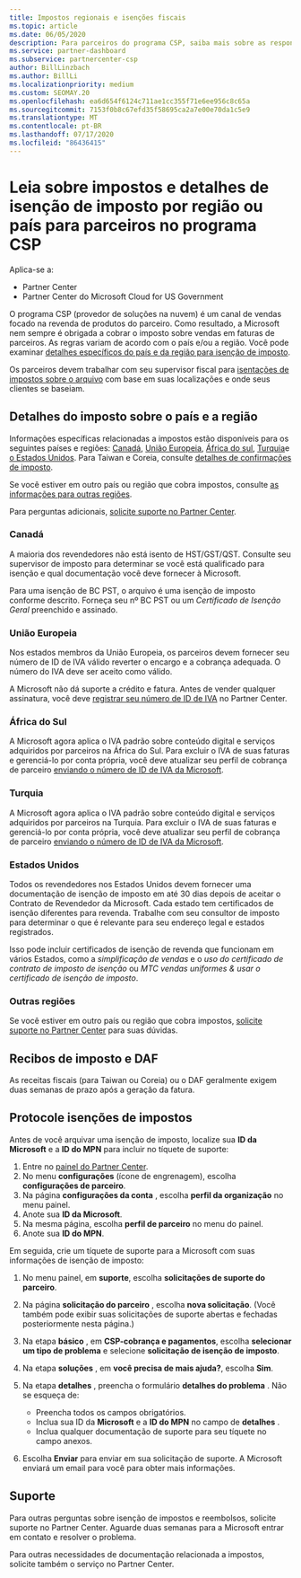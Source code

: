 ```yaml
---
title: Impostos regionais e isenções fiscais
ms.topic: article
ms.date: 06/05/2020
description: Para parceiros do programa CSP, saiba mais sobre as responsabilidades do imposto por região, como enviar isenções fiscais para vendas do CSP e como obter suporte para perguntas sobre impostos.
ms.service: partner-dashboard
ms.subservice: partnercenter-csp
author: BillLinzbach
ms.author: BillLi
ms.localizationpriority: medium
ms.custom: SEOMAY.20
ms.openlocfilehash: ea6d654f6124c711ae1cc355f71e6ee956c8c65a
ms.sourcegitcommit: 7153f0b8c67efd35f58695ca2a7e00e70da1c5e9
ms.translationtype: MT
ms.contentlocale: pt-BR
ms.lasthandoff: 07/17/2020
ms.locfileid: "86436415"
---
```

# <a name="read-about-taxes-and-tax-exemption-details-by-region-or-country-for-partners-in-the-csp-program"></a>Leia sobre impostos e detalhes de isenção de imposto por região ou país para parceiros no programa CSP

Aplica-se a:

- Partner Center
- Partner Center do Microsoft Cloud for US Government

O programa CSP (provedor de soluções na nuvem) é um canal de vendas focado na revenda de produtos do parceiro. Como resultado, a Microsoft nem sempre é obrigada a cobrar o imposto sobre vendas em faturas de parceiros. As regras variam de acordo com o país e/ou a região. Você pode examinar [detalhes específicos do país e da região para isenção de imposto](#country-and-region-tax-details).

Os parceiros devem trabalhar com seu supervisor fiscal para [isentações de impostos sobre o arquivo](#file-tax-exemptions) com base em suas localizações e onde seus clientes se baseiam.

## <a name="country-and-region-tax-details"></a>Detalhes do imposto sobre o país e a região

Informações específicas relacionadas a impostos estão disponíveis para os seguintes países e regiões: [Canadá](#canada), [União Europeia](#european-union), [África do sul](#south-africa), [Turquia](#turkey)e [o Estados Unidos](#united-states). Para Taiwan e Coreia, consulte [detalhes de confirmações de imposto](#tax-receipts-and-daf).

Se você estiver em outro país ou região que cobra impostos, consulte [as informações para outras regiões](#other-regions).

Para perguntas adicionais, [solicite suporte no Partner Center](#support).

### <a name="canada"></a>Canadá

A maioria dos revendedores não está isento de HST/GST/QST. Consulte seu supervisor de imposto para determinar se você está qualificado para isenção e qual documentação você deve fornecer à Microsoft.

Para uma isenção de BC PST, o arquivo é uma isenção de imposto conforme descrito. Forneça seu nº BC PST ou um *Certificado de Isenção Geral* preenchido e assinado.

### <a name="european-union"></a>União Europeia

Nos estados membros da União Europeia, os parceiros devem fornecer seu número de ID de IVA válido reverter o encargo e a cobrança adequada. O número do IVA deve ser aceito como válido.

A Microsoft não dá suporte a crédito e fatura. Antes de vender qualquer assinatura, você deve [registrar seu número de ID de IVA](organization-tax-info.md) no Partner Center.

### <a name="south-africa"></a>África do Sul

A Microsoft agora aplica o IVA padrão sobre conteúdo digital e serviços adquiridos por parceiros na África do Sul. Para excluir o IVA de suas faturas e gerenciá-lo por conta própria, você deve atualizar seu perfil de cobrança de parceiro [enviando o número de ID de IVA da Microsoft](organization-tax-info.md).

### <a name="turkey"></a>Turquia

A Microsoft agora aplica o IVA padrão sobre conteúdo digital e serviços adquiridos por parceiros na Turquia. Para excluir o IVA de suas faturas e gerenciá-lo por conta própria, você deve atualizar seu perfil de cobrança de parceiro [enviando o número de ID de IVA da Microsoft](organization-tax-info.md).

### <a name="united-states"></a>Estados Unidos

Todos os revendedores nos Estados Unidos devem fornecer uma documentação de isenção de imposto em até 30 dias depois de aceitar o Contrato de Revendedor da Microsoft. Cada estado tem certificados de isenção diferentes para revenda. Trabalhe com seu consultor de imposto para determinar o que é relevante para seu endereço legal e estados registrados.

Isso pode incluir certificados de isenção de revenda que funcionam em vários Estados, como a *simplificação de vendas* e o *uso do certificado de contrato de imposto de isenção* ou *MTC vendas uniformes & usar o certificado de isenção de imposto*.

### <a name="other-regions"></a>Outras regiões

Se você estiver em outro país ou região que cobra impostos, [solicite suporte no Partner Center](#support) para suas dúvidas.

## <a name="tax-receipts-and-daf"></a>Recibos de imposto e DAF

As receitas fiscais (para Taiwan ou Coreia) ou o DAF geralmente exigem duas semanas de prazo após a geração da fatura.

## <a name="file-tax-exemptions"></a>Protocole isenções de impostos

Antes de você arquivar uma isenção de imposto, localize sua **ID da Microsoft** e a **ID do MPN** para incluir no tíquete de suporte:

1. Entre no [painel do Partner Center](https://partner.microsoft.com/dashboard/).
2. No menu **configurações** (ícone de engrenagem), escolha **configurações de parceiro**.
3. Na página **configurações da conta** , escolha **perfil da organização** no menu painel.
4. Anote sua **ID da Microsoft**.
5. Na mesma página, escolha **perfil de parceiro** no menu do painel.
6. Anote sua **ID do MPN**.

Em seguida, crie um tíquete de suporte para a Microsoft com suas informações de isenção de imposto:

1. No menu painel, em **suporte**, escolha **solicitações de suporte do parceiro**.
2. Na página **solicitação do parceiro** , escolha **nova solicitação**. (Você também pode exibir suas solicitações de suporte abertas e fechadas posteriormente nesta página.)
3. Na etapa **básico** , em **CSP-cobrança e pagamentos**, escolha **selecionar um tipo de problema** e selecione **solicitação de isenção de imposto**.
4. Na etapa **soluções** , em **você precisa de mais ajuda?**, escolha **Sim**.
5. Na etapa **detalhes** , preencha o formulário **detalhes do problema** . Não se esqueça de:

    - Preencha todos os campos obrigatórios.
    - Inclua sua ID da **Microsoft** e a **ID do MPN** no campo de **detalhes** .
    - Inclua qualquer documentação de suporte para seu tíquete no campo anexos.

6. Escolha **Enviar** para enviar em sua solicitação de suporte. A Microsoft enviará um email para você para obter mais informações.

## <a name="support"></a>Suporte

Para outras perguntas sobre isenção de impostos e reembolsos, solicite suporte no Partner Center. Aguarde duas semanas para a Microsoft entrar em contato e resolver o problema.

Para outras necessidades de documentação relacionada a impostos, solicite também o serviço no Partner Center.
